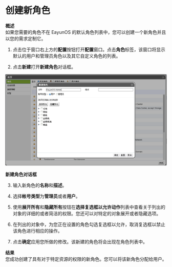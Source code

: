 # 创建新角色

**概述**<br/>
如果您需要的角色不在 EayunOS
的默认角色列表中，您可以创建一个新角色并且以您的需求定制它。

1. 点击位于窗口右上方的**配置**按钮打开**配置**窗口。点击**角色**标签，该窗口将显示默认的用户和管理员角色以及其它自定义角色的列表。

2. 点击**新建**打开**新建角色**对话框。

 ![新建角色对话框](../images/Users_and_Roles-New_Role_Dialog.png)

 **新建角色对话框**

3. 输入新角色的**名称**和**描述**。

4. 选择**帐号类型**为**管理员**或者**用户**。

5. 使用**展开所有**和**隐藏所有**按钮在**选择复选框以允许动作**列表中查看关于列出的对象的详细的或者简洁的权限。您还可以对特定的对象展开或者隐藏选项。

6. 在列出的对象中，为您正在设置的角色勾选复选框以允许，取消复选框以禁止该角色进行相应的操作。

7. 点击**确定**应用您所做的修改。该新建的角色将会出现在角色列表中。

**结果**<br/>
您成功创建了具有对于特定资源的权限的新角色。您可以将该新角色分配给用户。

